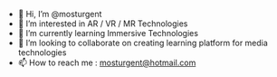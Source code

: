 - 👋 Hi, I’m @mosturgent
- 👀 I’m interested in AR / VR / MR Technologies
- 🌱 I’m currently learning Immersive Technologies
- 💞️ I’m looking to collaborate on creating learning platform for media technologies
- 📫 How to reach me : mosturgent@hotmail.com

<!---
mosturgent/mosturgent is a ✨ special ✨ repository because its `README.md` (this file) appears on your GitHub profile.
You can click the Preview link to take a look at your changes.
--->
